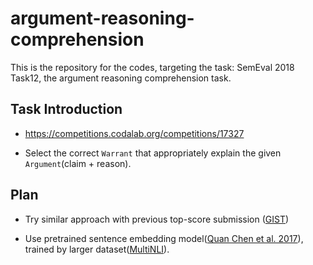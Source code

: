 # argument-reasoning-comprehension

This is the repository for the codes, targeting the task: SemEval 2018 Task12, the argument reasoning comprehension task.

## Task Introduction

* https://competitions.codalab.org/competitions/17327

* Select the correct `Warrant` that appropriately explain the given `Argument`(claim + reason).

## Plan

* Try similar approach with previous top-score submission ([GIST](https://www.google.co.kr/url?sa=t&source=web&rct=j&url=http://aclweb.org/anthology/S18-1122&ved=2ahUKEwiWw5uS7-bdAhWBVbwKHVv_BlQQFjAAegQIARAB&usg=AOvVaw1l7GdyLiKN2PyXEEAN1tYy))

* Use pretrained sentence embedding model([Quan Chen et al. 2017](http://aclweb.org/anthology/W17-5307)), trained by larger dataset([MultiNLI](https://www.nyu.edu/projects/bowman/multinli/)).
